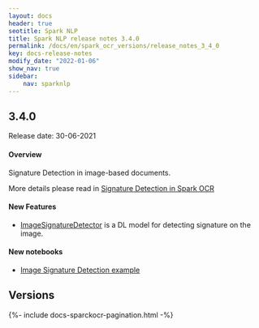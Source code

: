 ```yaml
---
layout: docs
header: true
seotitle: Spark NLP
title: Spark NLP release notes 3.4.0
permalink: /docs/en/spark_ocr_versions/release_notes_3_4_0
key: docs-release-notes
modify_date: "2022-01-06"
show_nav: true
sidebar:
    nav: sparknlp
---
```


<div class="h3-box" markdown="1">

## 3.4.0

Release date: 30-06-2021

#### Overview

Signature Detection in image-based documents.

More details please read in [Signature Detection in Spark OCR](https://medium.com/spark-nlp/signature-detection-in-spark-ocr-32f9e6f91e3c)

#### New Features

* [ImageSignatureDetector](/docs/en/ocr_object_detection#imagehandwrittendetector) is a DL model for detecting signature on the image.


#### New notebooks

* [Image Signature Detection example](https://github.com/JohnSnowLabs/spark-ocr-workshop/blob/3.4.0/jupyter/SparkOcrImageSignatureDetection.ipynb)

</div><div class="prev_ver h3-box" markdown="1">

## Versions

</div>
{%- include docs-sparckocr-pagination.html -%}